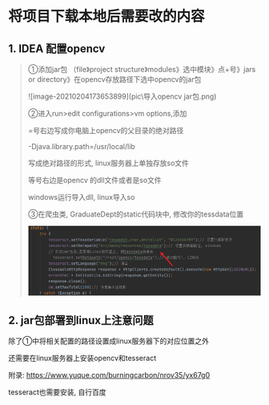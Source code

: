 # 将项目下载本地后需要改的内容

## 1. IDEA 配置opencv

>①添加jar包 （file》project structure》modules》选中模块》点+号》jars or directory》在opencv存放路径下选中opencv的jar包
>
>![image-20210204173653899](pic\导入opencv jar包.png)
>
>②进入run>edit configurations>vm options,添加 
>
>=号右边写成你电脑上opencv的父目录的绝对路径
>
>-Djava.library.path=/usr/local/lib
>
>写成绝对路径的形式, linux服务器上单独存放so文件
>
>等号右边是opencv 的dll文件或者是so文件
>
>windows运行导入dll,  linux导入so
>
>③在爬虫类, GraduateDept的static代码块中, 修改你的tessdata位置
>
>![image-20210206172020804](pic\设置tessdata路径.png)



## 2. jar包部署到linux上注意问题

除了①中将相关配置的路径设置成linux服务器下的对应位置之外

还需要在linux服务器上安装opencv和tesseract

附录: https://www.yuque.com/burningcarbon/nrov35/yx67g0

tesseract也需要安装, 自行百度




